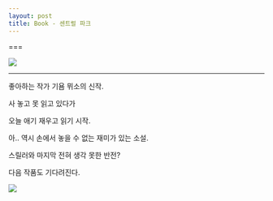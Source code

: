 ```yaml
---
layout: post
title: Book - 센트럴 파크
---
```

===

![](https://dl.dropboxusercontent.com/u/9792864/download.jpg)


---

좋아하는 작가 기욤 뮈소의 신작.

사 놓고 못 읽고 있다가

오늘 애기 재우고 읽기 시작.

아.. 역시 손에서 놓을 수 없는 재미가 있는 소설.

스릴러와 마지막 전혀 생각 못한 반전? 

다음 작품도 기다려진다. 


![](https://dl.dropboxusercontent.com/u/9792864/1.png)


